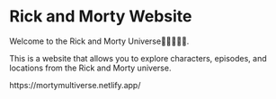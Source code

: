 
# Rick and Morty Website

<p>
Welcome to the Rick and Morty Universe🧪👨🏿‍🔬🔬.
<p>
This is a website that allows you to explore characters, episodes, and locations from the Rick and Morty universe.
</p>

<p>
https://mortymultiverse.netlify.app/
</p>



